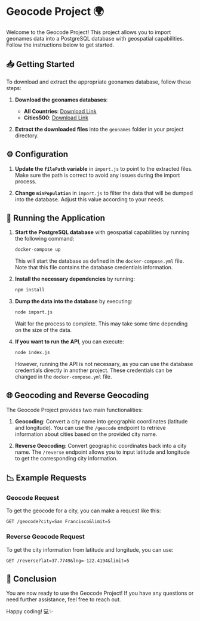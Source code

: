 # Geocode Project 🌍

Welcome to the Geocode Project! This project allows you to import geonames data into a PostgreSQL database with geospatial capabilities. Follow the instructions below to get started.

## 📥 Getting Started

To download and extract the appropriate geonames database, follow these steps:

1. **Download the geonames databases**:
   - **All Countries**: [Download Link](https://download.geonames.org/export/dump/allCountries.zip)
   - **Cities500**: [Download Link](https://download.geonames.org/export/dump/cities500.zip)

2. **Extract the downloaded files** into the `geonames` folder in your project directory.

## ⚙️ Configuration

1. **Update the `filePath` variable** in `import.js` to point to the extracted files. Make sure the path is correct to avoid any issues during the import process.

2. **Change `minPopulation`** in `import.js` to filter the data that will be dumped into the database. Adjust this value according to your needs.

## 🚀 Running the Application

1. **Start the PostgreSQL database** with geospatial capabilities by running the following command:
   ```bash
   docker-compose up
   ```
   This will start the database as defined in the `docker-compose.yml` file. Note that this file contains the database credentials information.

2. **Install the necessary dependencies** by running:
   ```bash
   npm install
   ```

3. **Dump the data into the database** by executing:
   ```bash
   node import.js
   ```
   Wait for the process to complete. This may take some time depending on the size of the data.

4. **If you want to run the API**, you can execute:
   ```bash
   node index.js
   ```
   However, running the API is not necessary, as you can use the database credentials directly in another project. These credentials can be changed in the `docker-compose.yml` file.

## 🌐 Geocoding and Reverse Geocoding

The Geocode Project provides two main functionalities:

1. **Geocoding**: Convert a city name into geographic coordinates (latitude and longitude). You can use the `/geocode` endpoint to retrieve information about cities based on the provided city name.

2. **Reverse Geocoding**: Convert geographic coordinates back into a city name. The `/reverse` endpoint allows you to input latitude and longitude to get the corresponding city information.

## 📉 Example Requests

### Geocode Request
To get the geocode for a city, you can make a request like this:
```
GET /geocode?city=San Francisco&limit=5
```

### Reverse Geocode Request
To get the city information from latitude and longitude, you can use:
```
GET /reverse?lat=37.7749&lng=-122.4194&limit=5
```

## 🎉 Conclusion

You are now ready to use the Geocode Project! If you have any questions or need further assistance, feel free to reach out.

Happy coding! 💻✨
